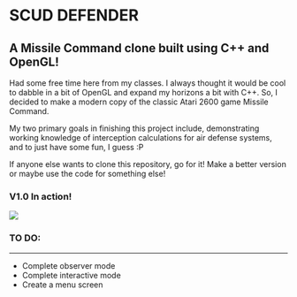 # SCUD DEFENDER
## A Missile Command clone built using C++ and OpenGL!

Had some free time here from my classes. I always thought it would be cool to
dabble in a bit of OpenGL and expand my horizons a bit with C++. So, I decided
to make a modern copy of the classic Atari 2600 game Missile Command. 

My two primary goals in finishing this project include, demonstrating working 
knowledge of interception calculations for air defense systems, and to just
have some fun, I guess :P

If anyone else wants to clone this repository, go for it! Make a better
version or maybe use the code for something else!

### V1.0 In action!

![](https://github.com/fpen3/SCUD_DEFENDER/blob/master/SCUD-DEFENDER-.gif)

### TO DO:
____________________________
* Complete observer mode
* Complete interactive mode
* Create a menu screen
